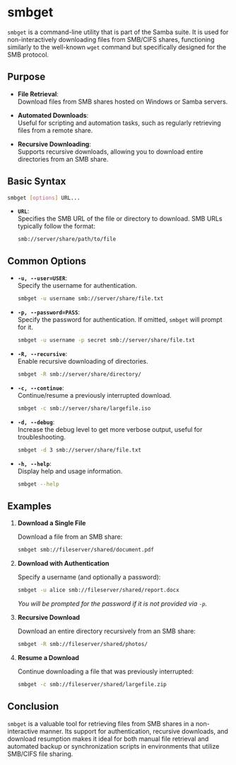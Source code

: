 # smbget

`smbget` is a command-line utility that is part of the Samba suite. It is used for non-interactively downloading files from SMB/CIFS shares, functioning similarly to the well-known `wget` command but specifically designed for the SMB protocol.

## Purpose

- **File Retrieval**:  
  Download files from SMB shares hosted on Windows or Samba servers.
  
- **Automated Downloads**:  
  Useful for scripting and automation tasks, such as regularly retrieving files from a remote share.

- **Recursive Downloading**:  
  Supports recursive downloads, allowing you to download entire directories from an SMB share.

## Basic Syntax

```bash
smbget [options] URL...
```

- **`URL`**:  
  Specifies the SMB URL of the file or directory to download. SMB URLs typically follow the format:
  ```
  smb://server/share/path/to/file
  ```

## Common Options

- **`-u, --user=USER`**:  
  Specify the username for authentication.
  ```bash
  smbget -u username smb://server/share/file.txt
  ```

- **`-p, --password=PASS`**:  
  Specify the password for authentication. If omitted, `smbget` will prompt for it.
  ```bash
  smbget -u username -p secret smb://server/share/file.txt
  ```

- **`-R, --recursive`**:  
  Enable recursive downloading of directories.
  ```bash
  smbget -R smb://server/share/directory/
  ```

- **`-c, --continue`**:  
  Continue/resume a previously interrupted download.
  ```bash
  smbget -c smb://server/share/largefile.iso
  ```

- **`-d, --debug`**:  
  Increase the debug level to get more verbose output, useful for troubleshooting.
  ```bash
  smbget -d 3 smb://server/share/file.txt
  ```

- **`-h, --help`**:  
  Display help and usage information.
  ```bash
  smbget --help
  ```


## Examples

1. **Download a Single File**

   Download a file from an SMB share:
   ```bash
   smbget smb://fileserver/shared/document.pdf
   ```

2. **Download with Authentication**

   Specify a username (and optionally a password):
   ```bash
   smbget -u alice smb://fileserver/shared/report.docx
   ```
   *You will be prompted for the password if it is not provided via `-p`.*

3. **Recursive Download**

   Download an entire directory recursively from an SMB share:
   ```bash
   smbget -R smb://fileserver/shared/photos/
   ```

4. **Resume a Download**

   Continue downloading a file that was previously interrupted:
   ```bash
   smbget -c smb://fileserver/shared/largefile.zip
   ```

## Conclusion

`smbget` is a valuable tool for retrieving files from SMB shares in a non-interactive manner. Its support for authentication, recursive downloads, and download resumption makes it ideal for both manual file retrieval and automated backup or synchronization scripts in environments that utilize SMB/CIFS file sharing.

